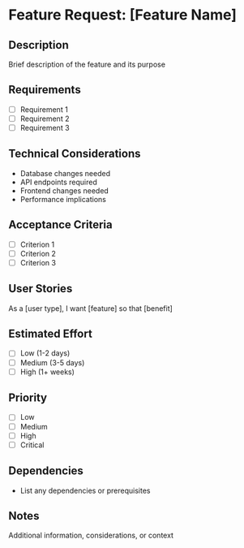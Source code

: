 # Feature Request: [Feature Name]

## Description

Brief description of the feature and its purpose

## Requirements

- [ ] Requirement 1
- [ ] Requirement 2
- [ ] Requirement 3

## Technical Considerations

- Database changes needed
- API endpoints required
- Frontend changes needed
- Performance implications

## Acceptance Criteria

- [ ] Criterion 1
- [ ] Criterion 2
- [ ] Criterion 3

## User Stories

As a [user type], I want [feature] so that [benefit]

## Estimated Effort

- [ ] Low (1-2 days)
- [ ] Medium (3-5 days)
- [ ] High (1+ weeks)

## Priority

- [ ] Low
- [ ] Medium
- [ ] High
- [ ] Critical

## Dependencies

- List any dependencies or prerequisites

## Notes

Additional information, considerations, or context
